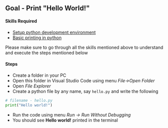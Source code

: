## Goal - Print "Hello World!"
#### Skills Required
* [Setup python development environment](https://nagasudhir.blogspot.com/2020/04/setup-python-development-environment_14.html)
* [Basic printing in python](https://nagasudhir.blogspot.com/2020/04/setup-python-development-environment_14.html)

Please make sure to go through all the skills mentioned above to understand and execute the steps mentioned below

#### Steps
* Create a folder in your PC
* Open this folder in Visual Studio Code using menu _File->Open Folder_
* Open _File Explorer_
* Create a python file by any name, say ```hello.py``` and write the following
```python
# filename - hello.py
print("Hello world!")
```
* Run the code using menu _Run -> Run Without Debugging_
* You should see __Hello world!__ printed in the terminal
<!--stackedit_data:
eyJoaXN0b3J5IjpbMTU5MzkzOTgyMSwtMTAwNTg1NzYxNF19
-->